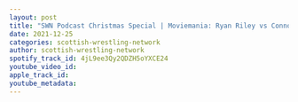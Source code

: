 ```yaml
---
layout: post
title: "SWN Podcast Christmas Special | Moviemania: Ryan Riley vs Connor Molloy"
date: 2021-12-25
categories: scottish-wrestling-network
author: scottish-wrestling-network
spotify_track_id: 4jL9ee3Qy2QDZH5oYXCE24
youtube_video_id: 
apple_track_id: 
youtube_metadata: 
---
```

